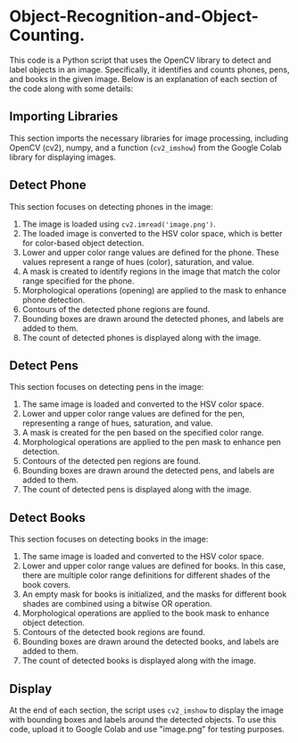 # Object-Recognition-and-Object-Counting.

This code is a Python script that uses the OpenCV library to detect and label objects in an image. Specifically, it identifies and counts phones, pens, and books in the given image. Below is an explanation of each section of the code along with some details:

## Importing Libraries

This section imports the necessary libraries for image processing, including OpenCV (cv2), numpy, and a function (`cv2_imshow`) from the Google Colab library for displaying images.

## Detect Phone

This section focuses on detecting phones in the image:

1. The image is loaded using `cv2.imread('image.png')`.
2. The loaded image is converted to the HSV color space, which is better for color-based object detection.
3. Lower and upper color range values are defined for the phone. These values represent a range of hues (color), saturation, and value.
4. A mask is created to identify regions in the image that match the color range specified for the phone.
5. Morphological operations (opening) are applied to the mask to enhance phone detection.
6. Contours of the detected phone regions are found.
7. Bounding boxes are drawn around the detected phones, and labels are added to them.
8. The count of detected phones is displayed along with the image.

## Detect Pens

This section focuses on detecting pens in the image:

1. The same image is loaded and converted to the HSV color space.
2. Lower and upper color range values are defined for the pen, representing a range of hues, saturation, and value.
3. A mask is created for the pen based on the specified color range.
4. Morphological operations are applied to the pen mask to enhance pen detection.
5. Contours of the detected pen regions are found.
6. Bounding boxes are drawn around the detected pens, and labels are added to them.
7. The count of detected pens is displayed along with the image.

## Detect Books

This section focuses on detecting books in the image:

1. The same image is loaded and converted to the HSV color space.
2. Lower and upper color range values are defined for books. In this case, there are multiple color range definitions for different shades of the book covers.
3. An empty mask for books is initialized, and the masks for different book shades are combined using a bitwise OR operation.
4. Morphological operations are applied to the book mask to enhance object detection.
5. Contours of the detected book regions are found.
6. Bounding boxes are drawn around the detected books, and labels are added to them.
7. The count of detected books is displayed along with the image.

## Display

At the end of each section, the script uses `cv2_imshow` to display the image with bounding boxes and labels around the detected objects.
To use this code, upload it to Google Colab and use "image.png" for testing purposes.
